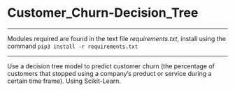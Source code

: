# Customer_Churn-Decision_Tree

___
Modules required are found in the text file _requirements.txt_, install using the command ```pip3 install -r requirements.txt```
___

Use a decision tree model to predict customer churn (the percentage of customers that stopped using a company’s product or 
service during a certain time frame). Using Scikit-Learn.
